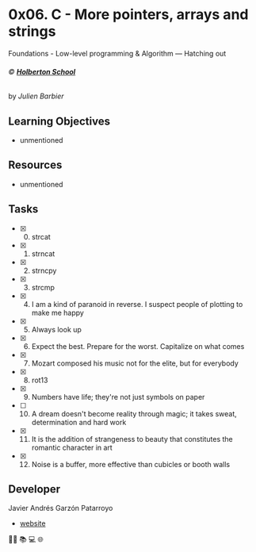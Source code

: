 # 0x06. C - More pointers, arrays and strings
Foundations - Low-level programming & Algorithm ― Hatching out

###### :copyright: **[Holberton School](https://www.holbertonschool.com/)**
by _Julien Barbier_

## Learning Objectives
- unmentioned 

## Resources
- unmentioned

## Tasks
* [x] 0. strcat
* [x] 1. strncat
* [x] 2. strncpy
* [x] 3. strcmp
* [x] 4. I am a kind of paranoid in reverse. I suspect people of plotting to make me happy
* [x] 5. Always look up
* [x] 6. Expect the best. Prepare for the worst. Capitalize on what comes
* [x] 7. Mozart composed his music not for the elite, but for everybody
* [x] 8. rot13
* [x] 9. Numbers have life; they're not just symbols on paper
* [ ] 10. A dream doesn't become reality through magic; it takes sweat, determination and hard work
* [x] 11. It is the addition of strangeness to beauty that constitutes the romantic character in art
* [x] 12. Noise is a buffer, more effective than cubicles or booth walls

## Developer
Javier Andrés Garzón Patarroyo
- [website](https://tecnoayuda.co/)

:man_technologist: :books: :computer: :globe_with_meridians:
